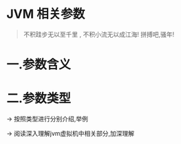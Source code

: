 # JVM  相关参数

> 不积跬步无以至千里 , 不积小流无以成江海!
> 拼搏吧,骚年!



# 一.参数含义



# 二.参数类型

-> 按照类型进行分别介绍,举例

-> 阅读深入理解jvm虚拟机中相关部分,加深理解